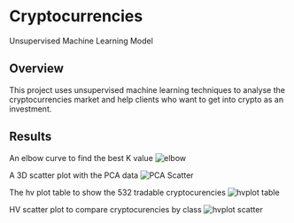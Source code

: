 # Cryptocurrencies
Unsupervised Machine Learning Model

## Overview
This project uses unsupervised machine learning techniques to analyse the cryptocurrencies market and help clients who want to get into crypto as an investment.

## Results

An elbow curve to find the best K value
![elbow](https://user-images.githubusercontent.com/117960721/235581202-ae991de9-88bc-46bf-b686-2db53d34a744.png)


A 3D scatter plot with the PCA data
![PCA Scatter](https://user-images.githubusercontent.com/117960721/235581327-ed6b6fbd-5e4c-429c-bb13-7c5faf12d7d3.png)


The hv plot table to show the 532 tradable cryptocurencies
![hvplot table](https://user-images.githubusercontent.com/117960721/235581455-6e26918f-359d-4117-9698-309dd1625d97.png)


HV scatter plot to compare cryptocurencies by class
![hvplot scatter](https://user-images.githubusercontent.com/117960721/235581482-a57eb53d-7ac4-4df4-a394-a2073e0723b5.png)
